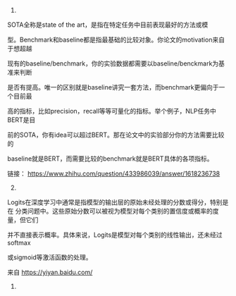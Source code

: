 

1.

SOTA全称是state of the art，是指在特定任务中目前表现最好的方法或模

型。Benchmark和baseline都是指最基础的比较对象。你论文的motivation来自于想超越

现有的baseline/benchmark，你的实验数据都需要以baseline/benckmark为基准来判断

是否有提高。唯一的区别就是baseline讲究一套方法，而benchmark更偏向于一个目前最

高的指标，比如precision，recall等等可量化的指标。举个例子，NLP任务中BERT是目

前的SOTA，你有idea可以超过BERT。那在论文中的实验部分你的方法需要比较的

baseline就是BERT，而需要比较的benchmark就是BERT具体的各项指标。

链接： https://www.zhihu.com/question/433986039/answer/1618236738

2.

Logits在深度学习中通常是指模型的输出层的原始未经处理的分数或得分，特别是在
分类问题中。这些原始分数可以被视为模型对每个类别的置信度或概率的度量，但它们

并不直接表示概率。具体来说，Logits是模型对每个类别的线性输出，还未经过softmax

或sigmoid等激活函数的处理。

来自 <https://yiyan.baidu.com/>

1.

